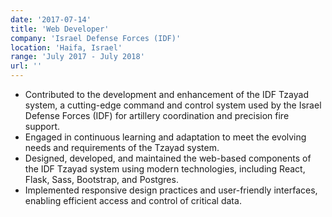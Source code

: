 ```yaml
---
date: '2017-07-14'
title: 'Web Developer'
company: 'Israel Defense Forces (IDF)'
location: 'Haifa, Israel'
range: 'July 2017 - July 2018'
url: ''
---
```

- Contributed to the development and enhancement of the IDF Tzayad system, a cutting-edge command and control system used by the Israel Defense Forces (IDF) for artillery coordination and precision fire support.
- Engaged in continuous learning and adaptation to meet the evolving needs and requirements of the Tzayad system. 
- Designed, developed, and maintained the web-based components of the IDF Tzayad system using modern technologies, including React, Flask, Sass, Bootstrap, and Postgres.
- Implemented responsive design practices and user-friendly interfaces, enabling efficient access and control of critical data.

